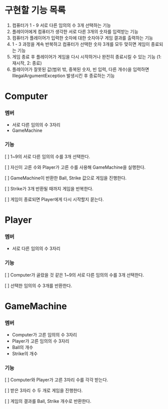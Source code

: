 # 구현할 기능 목록

1. 컴퓨터가 1 - 9 서로 다른 임의의 수 3개 선택하는 기능
2. 플레이어에게 컴퓨터가 생각한 서로 다른 3개의 숫자를 입력받는 기능
3. 컴퓨터가 플레이어가 입력한 숫자에 대한 숫자야구 게임 결과를 출력하는 기능
4. 1 - 3 과정을 계속 반복하고 컴퓨터가 선택한 숫자 3개를 모두 맞히면 게임이 종료되는 기능
5. 게임 종료 후 플레이어가 게임을 다시 시작하거나 완전히 종료시킬 수 있는 기능 (1: 재시작, 2: 종료)
6. 플레이어가 잘못된 값(범위 밖, 중복된 숫자, 빈 입력, 다른 개수)을 입력하면 IllegalArgumentException 발생시킨 후 종료하는 기능

# Computer

### 멤버

* 서로 다른 임의의 수 3자리
* GameMachine

### 기능

[ ] 1~9의 서로 다른 임의의 수를 3개 선택한다.

[ ] 자신이 고른 수와 Player가 고른 수를 사용해 GameMachine을 실행한다.

[ ] GameMachine이 반환한 Ball, Strike 값으로 게임을 진행한다.

[ ] Strike가 3개 반환될 때까지 게임을 반복한다.

[ ] 게임이 종료되면 Player에게 다시 시작할지 묻는다.

# Player

### 멤버

* 서로 다른 임의의 수 3자리

### 기능

[ ] Computer가 골랐을 것 같은 1~9의 서로 다른 임의의 수를 3개 선택한다.

[ ] 선택한 임의의 수 3개를 반환한다.

# GameMachine

### 멤버

* Computer가 고른 임의의 수 3자리
* Player가 고른 임의의 수 3자리
* Ball의 개수
* Strike의 개수

### 기능

[ ] Computer와 Player가 고른 3자리 수를 각각 받는다.

[ ] 받은 3자리 수 두 개로 게임을 진행한다.

[ ] 게임의 결과를 Ball, Strike 개수로 반환한다.
